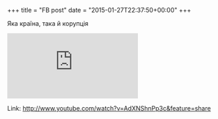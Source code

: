 +++
title = "FB post"
date = "2015-01-27T22:37:50+00:00"
+++

Яка країна, така й корупція

![Photo](https://external.xx.fbcdn.net/safe_image.php?d=AQAICHLD_MebuwSG&w=130&h=130&url=https%3A%2F%2Fi.ytimg.com%2Fvi%2FAdXNShnPp3c%2Fhqdefault.jpg&cfs=1&_nc_hash=AQBncuz4ToZhkXT7)


Link: http://www.youtube.com/watch?v=AdXNShnPp3c&feature=share

